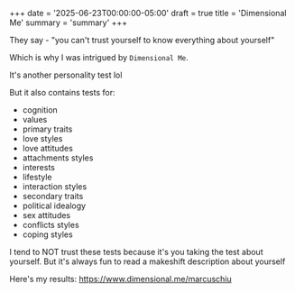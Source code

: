 +++
date = '2025-06-23T00:00:00-05:00'
draft = true
title = 'Dimensional Me'
summary = 'summary'
+++

They say - "you can't trust yourself to know everything about yourself"

Which is why I was intrigued by `Dimensional Me`.

It's another personality test lol

But it also contains tests for:
- cognition
- values
- primary traits
- love styles
- love attitudes
- attachments styles
- interests
- lifestyle
- interaction styles
- secondary traits
- political idealogy
- sex attitudes
- conflicts styles
- coping styles

I tend to NOT trust these tests because it's you taking the test about yourself.
But it's always fun to read a makeshift description about yourself

Here's my results: https://www.dimensional.me/marcuschiu
